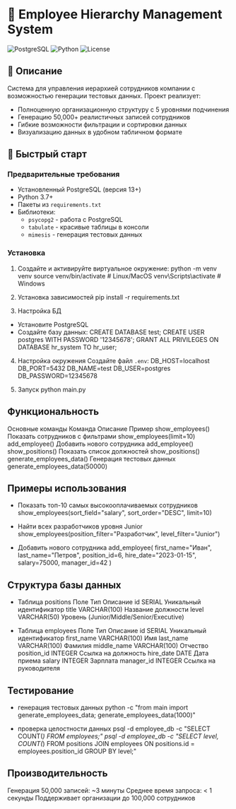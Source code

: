 # 🏢 Employee Hierarchy Management System

![PostgreSQL](https://img.shields.io/badge/PostgreSQL-13+-blue.svg)
![Python](https://img.shields.io/badge/Python-3.7+-green.svg)
![License](https://img.shields.io/badge/License-MIT-orange.svg)

## 📝 Описание
Система для управления иерархией сотрудников компании с возможностью генерации тестовых данных. Проект реализует:

- Полноценную организационную структуру с 5 уровнями подчинения
- Генерацию 50,000+ реалистичных записей сотрудников
- Гибкие возможности фильтрации и сортировки данных
- Визуализацию данных в удобном табличном формате

## 🚀 Быстрый старт

### Предварительные требования
- Установленный PostgreSQL (версия 13+)
- Python 3.7+
- Пакеты из `requirements.txt`
- Библиотеки:
  - `psycopg2` - работа с PostgreSQL
  - `tabulate` - красивые таблицы в консоли
  - `mimesis` - генерация тестовых данных

### Установка
1. Создайте и активируйте виртуальное окружение:
python -m venv venv
source venv/bin/activate  # Linux/MacOS
venv\Scripts\activate    # Windows

2. Установка зависимостей
pip install -r requirements.txt

3. Настройка БД
- Установите PostgreSQL
- Создайте базу данных:
CREATE DATABASE test;
CREATE USER postgres WITH PASSWORD '12345678';
GRANT ALL PRIVILEGES ON DATABASE hr_system TO hr_user;

4. Настройка окружения
Создайте файл `.env`:
DB_HOST=localhost
DB_PORT=5432
DB_NAME=test
DB_USER=postgres
DB_PASSWORD=12345678

5. Запуск
python main.py

## Функциональность
Основные команды
Команда						   Описание							      Пример
show_employees()			   Показать сотрудников с фильтрами	show_employees(limit=10)
add_employee()				   Добавить нового сотрудника			add_employee()
show_positions()			   Показать список должностей			show_positions()
generate_employees_data()	Генерация тестовых данных			generate_employees_data(50000)

## Примеры использования
- Показать топ-10 самых высокооплачиваемых сотрудников
show_employees(sort_field="salary", sort_order="DESC", limit=10)

- Найти всех разработчиков уровня Junior
show_employees(position_filter="Разработчик", level_filter="Junior")

- Добавить нового сотрудника
add_employee(
    first_name="Иван",
    last_name="Петров",
    position_id=6,
    hire_date="2023-01-15",
    salary=75000,
    manager_id=42
)

## Структура базы данных

- Таблица positions
Поле			     Тип					  Описание
id				     SERIAL				  Уникальный идентификатор
title			     VARCHAR(100)		Название должности
level			     VARCHAR(50)		Уровень (Junior/Middle/Senior/Executive)

- Таблица employees
Поле			     Тип					  Описание
id				     SERIAL				  Уникальный идентификатор
first_name		VARCHAR(100)		Имя
last_name		  VARCHAR(100)		Фамилия
middle_name		VARCHAR(100)		Отчество
position_id		INTEGER				  Ссылка на должность
hire_date		  DATE				    Дата приема
salary			  INTEGER				  Зарплата
manager_id		INTEGER				  Ссылка на руководителя

## Тестирование

- генерация тестовых данных
python -c "from main import generate_employees_data; generate_employees_data(1000)"

- проверка целостности данных
psql -d employee_db -c "SELECT COUNT(*) FROM employees;"
psql -d employee_db -c "SELECT level, COUNT(*) FROM positions JOIN employees ON positions.id = employees.position_id GROUP BY level;"

## Производительность

Генерация 50,000 записей: ~3 минуты
Среднее время запроса: < 1 секунды
Поддерживает организации до 100,000 сотрудников
